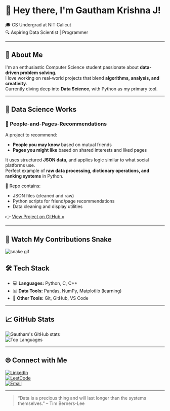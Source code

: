 # 👋 Hey there, I'm Gautham Krishna J!

🎓 CS Undergrad at NIT Calicut  
🔍 Aspiring Data Scientist | Programmer

---

## 🧠 About Me

I'm an enthusiastic Computer Science student passionate about **data-driven problem solving**.  
I love working on real-world projects that blend **algorithms, analysis, and creativity**.  
Currently diving deep into **Data Science**, with Python as my primary tool.

---

## 🚀 Data Science Works

### 🧩 People-and-Pages-Recommendations

A project to recommend:
- **People you may know** based on mutual friends  
- **Pages you might like** based on shared interests and liked pages

It uses structured **JSON data**, and applies logic similar to what social platforms use.  
Perfect example of **raw data processing, dictionary operations, and ranking systems** in Python.

📁 Repo contains:
- JSON files (cleaned and raw)
- Python scripts for friend/page recommendations
- Data cleaning and display utilities

👉 [View Project on GitHub »](https://github.com/gauthamburg/People-and-Pages-Recommendations)

---
## 🐍 Watch My Contributions Snake

![snake gif](https://github.com/gauthamburg/gauthamburg/blob/output/github-contribution-grid-snake.svg)


## 🛠️ Tech Stack

- 💻 **Languages:** Python, C, C++
- 📊 **Data Tools:** Pandas, NumPy, Matplotlib (learning)
- 🔗 **Other Tools:** Git, GitHub, VS Code

---

## 📈 GitHub Stats

![Gautham's GitHub stats](https://github-readme-stats.vercel.app/api?username=gauthamburg&show_icons=true&theme=radical)  
![Top Languages](https://github-readme-stats.vercel.app/api/top-langs/?username=gauthamburg&layout=compact&theme=radical)

---

## 🌐 Connect with Me

[![LinkedIn](https://img.shields.io/badge/-LinkedIn-blue?style=flat-square&logo=Linkedin&logoColor=white)](https://www.linkedin.com/in/gautham-krishna-j-474033285/)  
[![LeetCode](https://img.shields.io/badge/-LeetCode-FFA116?style=flat-square&logo=LeetCode&logoColor=black)](https://leetcode.com/gtkrj/)  
[![Email](https://img.shields.io/badge/-Email-c14438?style=flat-square&logo=Gmail&logoColor=white)](mailto:gauthamkrishnajkdply@gmail.com)

---

> “Data is a precious thing and will last longer than the systems themselves.” – Tim Berners-Lee

